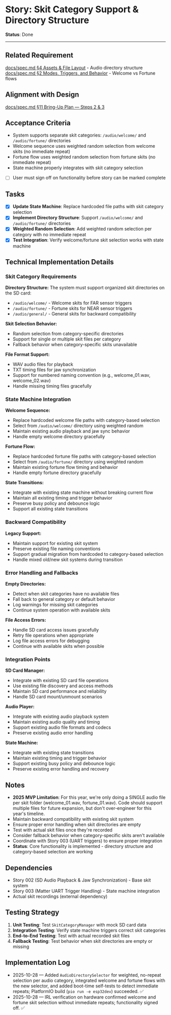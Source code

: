 # Story: Skit Category Support & Directory Structure

**Status**: Done

---

## Related Requirement
[docs/spec.md §4 Assets & File Layout](../spec.md#4-assets--file-layout) - Audio directory structure
[docs/spec.md §2 Modes, Triggers, and Behavior](../spec.md#2-modes-triggers-and-behavior) - Welcome vs Fortune flows

## Alignment with Design
[docs/spec.md §11 Bring-Up Plan — Steps 2 & 3](../spec.md#11-bring-up-plan-mvp-in-this-order)

## Acceptance Criteria
- System supports separate skit categories: `/audio/welcome/` and `/audio/fortune/` directories
- Welcome sequence uses weighted random selection from welcome skits (no immediate repeat)
- Fortune flow uses weighted random selection from fortune skits (no immediate repeat)
- State machine properly integrates with skit category selection
- [ ] User must sign off on functionality before story can be marked complete

## Tasks
- [x] **Update State Machine**: Replace hardcoded file paths with skit category selection
- [x] **Implement Directory Structure**: Support `/audio/welcome/` and `/audio/fortune/` directories
- [x] **Weighted Random Selection**: Add weighted random selection per category with no immediate repeat
- [x] **Test Integration**: Verify welcome/fortune skit selection works with state machine

## Technical Implementation Details

### Skit Category Requirements

**Directory Structure:**
The system must support organized skit directories on the SD card:
- `/audio/welcome/` - Welcome skits for FAR sensor triggers
- `/audio/fortune/` - Fortune skits for NEAR sensor triggers  
- `/audio/general/` - General skits for backward compatibility

**Skit Selection Behavior:**
- Random selection from category-specific directories
- Support for single or multiple skit files per category
- Fallback behavior when category-specific skits unavailable

**File Format Support:**
- WAV audio files for playback
- TXT timing files for jaw synchronization
- Support for numbered naming convention (e.g., welcome_01.wav, welcome_02.wav)
- Handle missing timing files gracefully

### State Machine Integration

**Welcome Sequence:**
- Replace hardcoded welcome file paths with category-based selection
- Select from `/audio/welcome/` directory using weighted random
- Maintain existing audio playback and jaw sync behavior
- Handle empty welcome directory gracefully

**Fortune Flow:**
- Replace hardcoded fortune file paths with category-based selection
- Select from `/audio/fortune/` directory using weighted random
- Maintain existing fortune flow timing and behavior
- Handle empty fortune directory gracefully

**State Transitions:**
- Integrate with existing state machine without breaking current flow
- Maintain all existing timing and trigger behavior
- Preserve busy policy and debounce logic
- Support all existing state transitions

### Backward Compatibility

**Legacy Support:**
- Maintain support for existing skit system
- Preserve existing file naming conventions
- Support gradual migration from hardcoded to category-based selection
- Handle mixed old/new skit systems during transition

### Error Handling and Fallbacks

**Empty Directories:**
- Detect when skit categories have no available files
- Fall back to general category or default behavior
- Log warnings for missing skit categories
- Continue system operation with available skits

**File Access Errors:**
- Handle SD card access issues gracefully
- Retry file operations when appropriate
- Log file access errors for debugging
- Continue with available skits when possible


### Integration Points

**SD Card Manager:**
- Integrate with existing SD card file operations
- Use existing file discovery and access methods
- Maintain SD card performance and reliability
- Handle SD card mount/unmount scenarios

**Audio Player:**
- Integrate with existing audio playback system
- Maintain existing audio quality and timing
- Support existing audio file formats and codecs
- Preserve existing audio error handling

**State Machine:**
- Integrate with existing state transitions
- Maintain existing timing and trigger behavior
- Support existing busy policy and debounce logic
- Preserve existing error handling and recovery

## Notes
- **2025 MVP Limitation**: For this year, we're only doing a SINGLE audio file per skit folder (welcome_01.wav, fortune_01.wav). Code should support multiple files for future expansion, but don't over-engineer for this year's timeline.
- Maintain backward compatibility with existing skit system
- Ensure proper error handling when skit directories are empty
- Test with actual skit files once they're recorded
- Consider fallback behavior when category-specific skits aren't available
- Coordinate with Story 003 (UART triggers) to ensure proper integration
- **Status**: Core functionality is implemented - directory structure and category-based selection are working

## Dependencies
- Story 002 (SD Audio Playback & Jaw Synchronization) - Base skit system
- Story 003 (Matter UART Trigger Handling) - State machine integration
- Actual skit recordings (external dependency)

## Testing Strategy
1. **Unit Testing**: Test `SkitCategoryManager` with mock SD card data
2. **Integration Testing**: Verify state machine triggers correct skit categories
3. **End-to-End Testing**: Test with actual recorded skit files
4. **Fallback Testing**: Test behavior when skit directories are empty or missing

## Implementation Log
- 2025-10-28 — Added `AudioDirectorySelector` for weighted, no-repeat selection per audio category, integrated welcome and fortune flows with the new selector, and added boot-time self-tests to detect immediate repeats; PlatformIO build (`pio run -e esp32dev`) succeeded. ✅
- 2025-10-28 — IRL verification on hardware confirmed welcome and fortune skit selection without immediate repeats; functionality signed off. ✅
